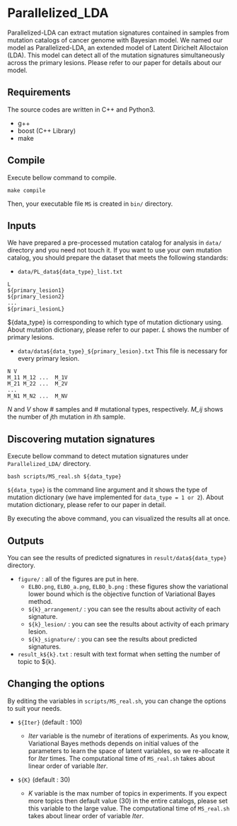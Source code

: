 # Parallelized_LDA
Parallelized-LDA can extract mutation signatures contained in samples from mutation catalogs of cancer genome with Bayesian model.
We named our model as Parallelized-LDA, an extended model of Latent Dirichelt Alloctaion (LDA).
This model can detect all of the mutation signatures simultaneously across the primary lesions.
Please refer to our paper for details about our model.

## Requirements
The source codes are written in C++ and Python3.
* g++
* boost (C++ Library)
* make

## Compile
Execute bellow command to compile.
```
make compile
```
Then, your executable file `MS` is created in `bin/` directory.

## Inputs
We have prepared a pre-processed mutation catalog for analysis in `data/` directory and you need not touch it.
If you want to use your own mutation catalog, you should prepare the dataset that meets the following standards:
* `data/PL_data${data_type}_list.txt`
```
L
${primary_lesion1}
${primary_lesion2}
...
${primari_lesionL}
```
${data_type} is corresponding to which type of mutation dictionary using. About mutation dictionary, please refer to our paper.
*L* shows the number of primary lesions.

* `data/data${data_type}_${primary_lesion}.txt`
This file is necessary for every primary lesion.
```
N V
M_11 M_12 ...  M_1V
M_21 M_22 ...  M_2V
...
M_N1 M_N2 ...  M_NV
```
*N* and *V* show # samples and # mutational types, respectively.
*M_ij* shows the number of *j*th mutation in *i*th sample.


## Discovering mutation signatures
Execute bellow command to detect mutation signatures under `Parallelized_LDA/` directory.
```
bash scripts/MS_real.sh ${data_type}
```
`${data_type}` is the command line argument and it shows the type of mutation dictionary (we have implemented for `data_type = 1 or 2`).
About mutation dictionary, please refer to our paper in detail.

By executing the above command, you can visualized the results all at once.

## Outputs
You can see the results of predicted signatures in `result/data${data_type}` directory.
* `figure/` : all of the figures are put in here.
	* `ELBO.png`, `ELBO_a.png`, `ELBO_b.png` : these figures show the variational lower bound which is the objective function of Variational Bayes method.
	* `${k}_arrangement/` : you can see the results about activity of each signature.
	* `${k}_lesion/` : you can see the results about activity of each primary lesion.
	* `${k}_signature/` : you can see the results about predicted signatures.
* `result_k${k}.txt` : result with text format when setting the number of topic to ${k}.

## Changing the options
By editing the variables in `scripts/MS_real.sh`, you can change the options to suit your needs.
* `${Iter}` (default : 100)
	* *Iter* variable is the numebr of iterations of experiments. As you know, Variational Bayes methods depends on initial values of the parameters to learn the space of latent variables, so we re-allocate it for *Iter* times. The computational time of `MS_real.sh` takes about linear order of variable *Iter*.

* `${K}` (default : 30)
	* *K* variable is the max number of topics in experiments. If you expect more topics then default value (30) in the entire catalogs, please set this variable to the large value. The computational time of `MS_real.sh` takes about linear order of variable *Iter*.
